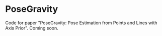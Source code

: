 # PoseGravity

Code for paper "PoseGravity: Pose Estimation from Points and Lines with Axis Prior". Coming soon.
